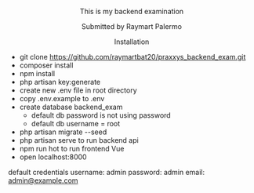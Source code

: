 <p align="center">This is my backend examination</p>
<p align="center">Submitted by Raymart Palermo</p>

<p align="center">Installation</p>


- git clone https://github.com/raymartbat20/praxxys_backend_exam.git
- composer install
- npm install
- php artisan key:generate
- create new .env file in root directory
- copy .env.example to .env
- create database backend_exam
    - default db password is not using password
    - default db username = root
- php artisan migrate --seed
- php artisan serve to run backend api
- npm run hot to run frontend Vue
- open localhost:8000

default credentials
username: admin
password: admin
email: admin@example.com
